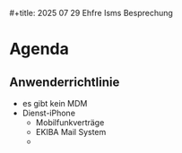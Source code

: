 #+title: 2025 07 29 Ehfre Isms Besprechung
# Agenda
## Anwenderrichtlinie
+ es gibt kein MDM
+ Dienst-iPhone
  + Mobilfunkverträge
  + EKIBA Mail System
  +
